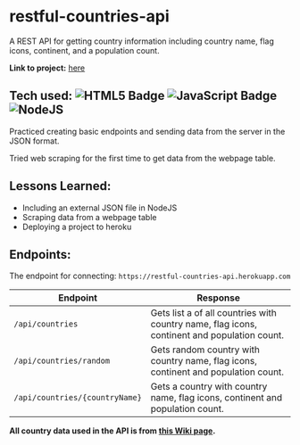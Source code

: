 # restful-countries-api

A REST API for getting country information including country name, flag icons, continent, and a population count.

**Link to project:** [here](https://restful-countries-api.herokuapp.com/)

## Tech used: ![HTML5 Badge](https://img.shields.io/badge/-HTML5-E34F26?logo=HTML5&logoColor=white&style=flat) ![JavaScript Badge](https://img.shields.io/badge/-JavaScript-F7DF1E?logo=CSS3&logoColor=white&style=flat) ![NodeJS](https://img.shields.io/badge/-NodeJS-339933?logo=Node.js&logoColor=white&style=flat)

Practiced creating basic endpoints and sending data from the server in the JSON format.

Tried web scraping for the first time to get data from the webpage table.

## Lessons Learned:

- Including an external JSON file in NodeJS
- Scraping data from a webpage table
- Deploying a project to heroku

## Endpoints:

The endpoint for connecting: `https://restful-countries-api.herokuapp.com`


| Endpoint                      | Response                                                                                   |
| ------------------------------| -------------------------------------------------------------------------------------------|
| `/api/countries`              | Gets list a of all countries with country name, flag icons, continent and population count.|
| `/api/countries/random`       | Gets random country with country name, flag icons, continent and population count.         |
| `/api/countries/{countryName}`| Gets a country with country name, flag icons, continent and population count.              |


**All country data used in the API is from [this Wiki page](https://en.wikipedia.org/wiki/List_of_countries_and_dependencies_by_population).**